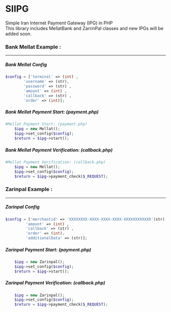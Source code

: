 # SIIPG
Simple Iran Internet Payment Gateway (IPG) in PHP  
This library includes MellatBank and ZarrinPal classes and new IPGs will be added soon.

### Bank Mellat Example :
------------
##### Bank Mellat Config
```php
$config = ['terminal' => (int) ,
        'username' => (str),
        'password' => (str) ,
        'amount' => (int) ,
        'callback' => (str) ,
        'order' => (int)];
```
##### Bank Mellat Payment Start: (payment.php)
```php
#Mellat Payment Start: (payment.php)
    $ipg = new Mellat();
    $ipg->set_config($config);
    $return = $ipg->start();
```   
##### Bank Mellat Payment Verification: (callback.php) 
```php    
#Mellat Payment Verification: (callback.php) 
    $ipg = new Mellat();
    $ipg->set_config($config);
    $return = $ipg->payment_check($_REQUEST);
```


### Zarinpal Example :
------------
##### Zarinpal Config
```php
$config = ['merchantid' => 'XXXXXXXX-XXXX-XXXX-XXXX-XXXXXXXXXXXX'(str),
         'amount' => (int) ,
         'callback' => (str) ,
         'order' => (int),
         'additionalData' => (str)];
```
##### Zarinpal Payment Start: (payment.php)
```php
    $ipg = new Zarinpal();
    $ipg->set_config($config);
    $return = $ipg->start();
```
##### Zarinpal Payment Verification: (callback.php) 
```php     
    $ipg = new Zarinpal();
    $ipg->set_config($config);
    $return = $ipg->payment_check($_REQUEST);
```




